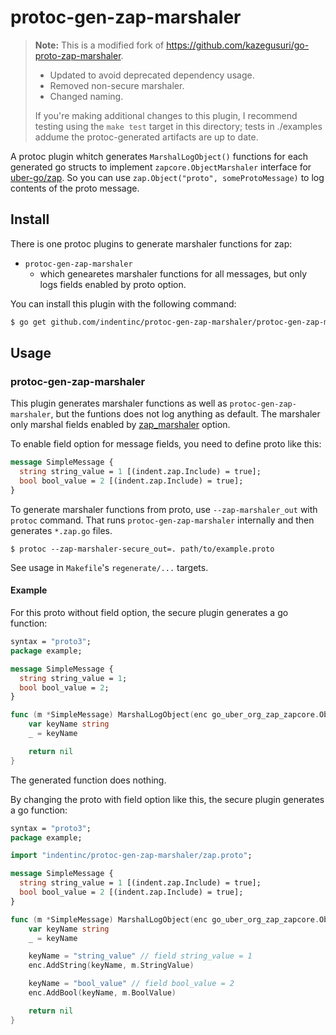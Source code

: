 # protoc-gen-zap-marshaler

> **Note:** This is a modified fork of https://github.com/kazegusuri/go-proto-zap-marshaler.
>
> - Updated to avoid deprecated dependency usage.
> - Removed non-secure marshaler.
> - Changed naming.
>
> If you're making additional changes to this plugin, I recommend testing using the `make test` target in this directory; tests in ./examples addume the protoc-generated artifacts are up to date.

A protoc plugin whitch generates `MarshalLogObject()` functions for each generated go structs to implement `zapcore.ObjectMarshaler` interface for [uber-go/zap](https://github.com/uber-go/zap). So you can use `zap.Object("proto", someProtoMessage)` to log contents of the proto message.

## Install

There is one protoc plugins to generate marshaler functions for zap:

- `protoc-gen-zap-marshaler`
  - which genearetes marshaler functions for all messages, but only logs fields enabled by proto option.

You can install this plugin with the following command:

```bash
$ go get github.com/indentinc/protoc-gen-zap-marshaler/protoc-gen-zap-marshaler
```

## Usage

### protoc-gen-zap-marshaler

This plugin generates marshaler functions as well as `protoc-gen-zap-marshaler`, but the funtions does not log anything as default. The marshaler only marshal fields enabled by [zap_marshaler](https://github.com/indentinc/protoc-gen-zap-marshaler/blob/master/zap_marshaler.proto) option.

To enable field option for message fields, you need to define proto like this:

```proto
message SimpleMessage {
  string string_value = 1 [(indent.zap.Include) = true];
  bool bool_value = 2 [(indent.zap.Include) = true];
}
```

To generate marshaler functions from proto, use `--zap-marshaler_out` with `protoc` command. That runs `protoc-gen-zap-marshaler` internally and then generates `*.zap.go` files.

```
$ protoc --zap-marshaler-secure_out=. path/to/example.proto
```

See usage in `Makefile`'s `regenerate/...` targets.

#### Example

For this proto without field option, the secure plugin generates a go function:

```proto
syntax = "proto3";
package example;

message SimpleMessage {
  string string_value = 1;
  bool bool_value = 2;
}
```

```go
func (m *SimpleMessage) MarshalLogObject(enc go_uber_org_zap_zapcore.ObjectEncoder) error {
	var keyName string
	_ = keyName

	return nil
}
```

The generated function does nothing.

By changing the proto with field option like this, the secure plugin generates a go function:

```proto
syntax = "proto3";
package example;

import "indentinc/protoc-gen-zap-marshaler/zap.proto";

message SimpleMessage {
  string string_value = 1 [(indent.zap.Include) = true];
  bool bool_value = 2 [(indent.zap.Include) = true];
}
```

```go
func (m *SimpleMessage) MarshalLogObject(enc go_uber_org_zap_zapcore.ObjectEncoder) error {
	var keyName string
	_ = keyName

	keyName = "string_value" // field string_value = 1
	enc.AddString(keyName, m.StringValue)

	keyName = "bool_value" // field bool_value = 2
	enc.AddBool(keyName, m.BoolValue)

	return nil
}
```

